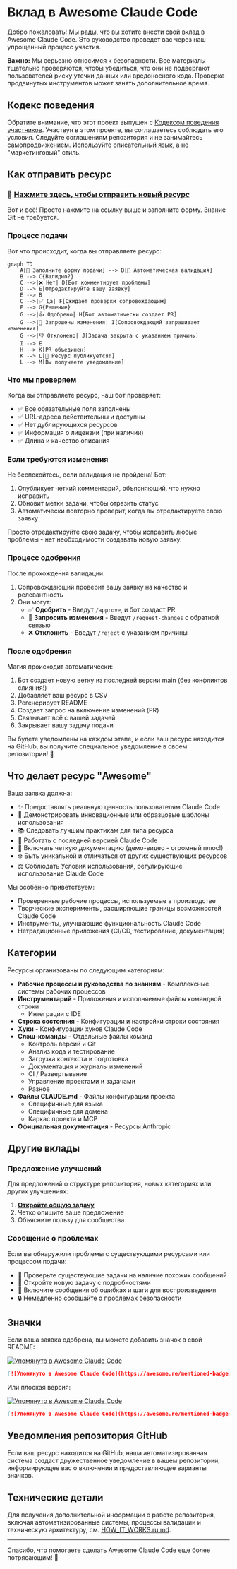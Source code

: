 # Вклад в Awesome Claude Code

Добро пожаловать! Мы рады, что вы хотите внести свой вклад в Awesome Claude Code. Это руководство проведет вас через наш упрощенный процесс участия.

**Важно:** Мы серьезно относимся к безопасности. Все материалы тщательно проверяются, чтобы убедиться, что они не подвергают пользователей риску утечки данных или вредоносного кода. Проверка продвинутых инструментов может занять дополнительное время.

## Кодекс поведения

Обратите внимание, что этот проект выпущен с [Кодексом поведения участников](code-of-conduct.ru.md). Участвуя в этом проекте, вы соглашаетесь соблюдать его условия. Следуйте соглашениям репозитория и не занимайтесь самопродвижением. Используйте описательный язык, а не "маркетинговый" стиль.

## Как отправить ресурс

### 🚀 **[Нажмите здесь, чтобы отправить новый ресурс](https://github.com/hesreallyhim/awesome-claude-code/issues/new?template=submit-resource.yml)**

Вот и всё! Просто нажмите на ссылку выше и заполните форму. Знание Git не требуется.

### Процесс подачи

Вот что происходит, когда вы отправляете ресурс:

```mermaid
graph TD
    A[📝 Заполните форму подачи] --> B[🤖 Автоматическая валидация]
    B --> C{Валидно?}
    C -->|❌ Нет| D[Бот комментирует проблемы]
    D --> E[Отредактируйте вашу заявку]
    E --> B
    C -->|✅ Да| F[Ожидает проверки сопровождающим]
    F --> G{Решение}
    G -->|👍 Одобрено| H[Бот автоматически создает PR]
    G -->|🔄 Запрошены изменения| I[Сопровождающий запрашивает изменения]
    G -->|👎 Отклонено| J[Задача закрыта с указанием причины]
    I --> E
    H --> K[PR объединен]
    K --> L[🎉 Ресурс публикуется!]
    L --> M[Вы получаете уведомление]
```

### Что мы проверяем

Когда вы отправляете ресурс, наш бот проверяет:

- ✅ Все обязательные поля заполнены
- ✅ URL-адреса действительны и доступны
- ✅ Нет дублирующихся ресурсов
- ✅ Информация о лицензии (при наличии)
- ✅ Длина и качество описания

### Если требуются изменения

Не беспокойтесь, если валидация не пройдена! Бот:

1. Опубликует четкий комментарий, объясняющий, что нужно исправить
2. Обновит метки задачи, чтобы отразить статус
3. Автоматически повторно проверит, когда вы отредактируете свою заявку

Просто отредактируйте свою задачу, чтобы исправить любые проблемы - нет необходимости создавать новую заявку.

### Процесс одобрения

После прохождения валидации:

1. Сопровождающий проверит вашу заявку на качество и релевантность
2. Они могут:
   - ✅ **Одобрить** - Введут `/approve`, и бот создаст PR
   - 🔄 **Запросить изменения** - Введут `/request-changes` с обратной связью
   - ❌ **Отклонить** - Введут `/reject` с указанием причины

### После одобрения

Магия происходит автоматически:

1. Бот создает новую ветку из последней версии main (без конфликтов слияния!)
2. Добавляет ваш ресурс в CSV
3. Регенерирует README
4. Создает запрос на включение изменений (PR)
5. Связывает всё с вашей задачей
6. Закрывает вашу задачу подачи

Вы будете уведомлены на каждом этапе, и если ваш ресурс находится на GitHub, вы получите специальное уведомление в своем репозитории! 🎉

## Что делает ресурс "Awesome"

Ваша заявка должна:

- ✨ Предоставлять реальную ценность пользователям Claude Code
- 🚀 Демонстрировать инновационные или образцовые шаблоны использования
- 📚 Следовать лучшим практикам для типа ресурса
- 🔄 Работать с последней версией Claude Code
- 📝 Включать четкую документацию (демо-видео - огромный плюс!)
- ❄️ Быть уникальной и отличаться от других существующих ресурсов
- ⚖️ Соблюдать Условия использования, регулирующие использование Claude Code

Мы особенно приветствуем:

- Проверенные рабочие процессы, используемые в производстве
- Творческие эксперименты, расширяющие границы возможностей Claude Code
- Инструменты, улучшающие функциональность Claude Code
- Нетрадиционные приложения (CI/CD, тестирование, документация)

## Категории

Ресурсы организованы по следующим категориям:

- **Рабочие процессы и руководства по знаниям** - Комплексные системы рабочих процессов
- **Инструментарий** - Приложения и исполняемые файлы командной строки
  - Интеграции с IDE
- **Строка состояния** - Конфигурации и настройки строки состояния
- **Хуки** - Конфигурации хуков Claude Code
- **Слэш-команды** - Отдельные файлы команд
  - Контроль версий и Git
  - Анализ кода и тестирование
  - Загрузка контекста и подготовка
  - Документация и журналы изменений
  - CI / Развертывание
  - Управление проектами и задачами
  - Разное
- **Файлы CLAUDE.md** - Файлы конфигурации проекта
  - Специфичные для языка
  - Специфичные для домена
  - Каркас проекта и MCP
- **Официальная документация** - Ресурсы Anthropic

## Другие вклады

### Предложение улучшений

Для предложений о структуре репозитория, новых категориях или других улучшениях:

1. **[Откройте общую задачу](https://github.com/hesreallyhim/awesome-claude-code/issues/new)**
2. Четко опишите ваше предложение
3. Объясните пользу для сообщества

### Сообщение о проблемах

Если вы обнаружили проблемы с существующими ресурсами или процессом подачи:

- 📖 Проверьте существующие задачи на наличие похожих сообщений
- 💬 Откройте новую задачу с подробностями
- 🐛 Включите сообщения об ошибках и шаги для воспроизведения
- 🔒 Немедленно сообщайте о проблемах безопасности

## Значки

Если ваша заявка одобрена, вы можете добавить значок в свой README:

[![Упомянуто в Awesome Claude Code](https://awesome.re/mentioned-badge.svg)](https://github.com/hesreallyhim/awesome-claude-code)

```markdown
[![Упомянуто в Awesome Claude Code](https://awesome.re/mentioned-badge.svg)](https://github.com/hesreallyhim/awesome-claude-code)
```

Или плоская версия:

[![Упомянуто в Awesome Claude Code](https://awesome.re/mentioned-badge-flat.svg)](https://github.com/hesreallyhim/awesome-claude-code)

```markdown
[![Упомянуто в Awesome Claude Code](https://awesome.re/mentioned-badge-flat.svg)](https://github.com/hesreallyhim/awesome-claude-code)
```

## Уведомления репозитория GitHub

Если ваш ресурс находится на GitHub, наша автоматизированная система создаст дружественное уведомление в вашем репозитории, информирующее вас о включении и предоставляющее варианты значков.

## Технические детали

Для получения дополнительной информации о работе репозитория, включая автоматизированные системы, процессы валидации и техническую архитектуру, см. [HOW_IT_WORKS.ru.md](HOW_IT_WORKS.ru.md).

---

Спасибо, что помогаете сделать Awesome Claude Code еще более потрясающим! 🚀
